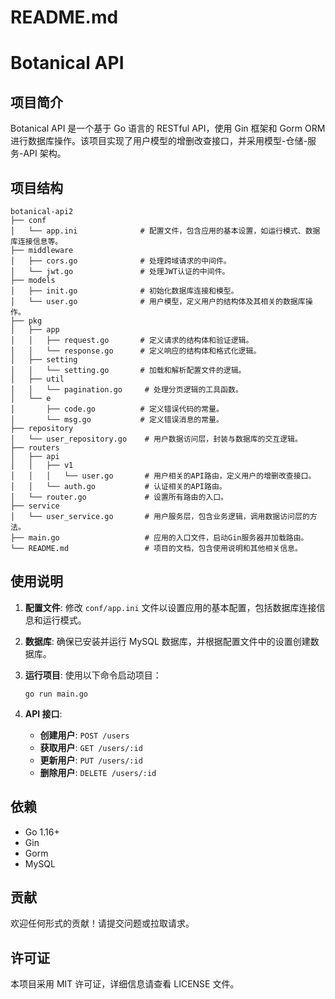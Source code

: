 # README.md

# Botanical API

## 项目简介

Botanical API 是一个基于 Go 语言的 RESTful API，使用 Gin 框架和 Gorm ORM 进行数据库操作。该项目实现了用户模型的增删改查接口，并采用模型-仓储-服务-API 架构。

## 项目结构

```
botanical-api2
├── conf
│   └── app.ini              # 配置文件，包含应用的基本设置，如运行模式、数据库连接信息等。
├── middleware
│   ├── cors.go              # 处理跨域请求的中间件。
│   └── jwt.go               # 处理JWT认证的中间件。
├── models
│   ├── init.go              # 初始化数据库连接和模型。
│   └── user.go              # 用户模型，定义用户的结构体及其相关的数据库操作。
├── pkg
│   ├── app
│   │   ├── request.go       # 定义请求的结构体和验证逻辑。
│   │   └── response.go      # 定义响应的结构体和格式化逻辑。
│   ├── setting
│   │   └── setting.go       # 加载和解析配置文件的逻辑。
│   ├── util
│   │   └── pagination.go     # 处理分页逻辑的工具函数。
│   └── e
│       ├── code.go          # 定义错误代码的常量。
│       └── msg.go           # 定义错误消息的常量。
├── repository
│   └── user_repository.go    # 用户数据访问层，封装与数据库的交互逻辑。
├── routers
│   ├── api
│   │   ├── v1
│   │   │   └── user.go       # 用户相关的API路由，定义用户的增删改查接口。
│   │   └── auth.go           # 认证相关的API路由。
│   └── router.go             # 设置所有路由的入口。
├── service
│   └── user_service.go       # 用户服务层，包含业务逻辑，调用数据访问层的方法。
├── main.go                   # 应用的入口文件，启动Gin服务器并加载路由。
└── README.md                 # 项目的文档，包含使用说明和其他相关信息。
```

## 使用说明

1. **配置文件**: 修改 `conf/app.ini` 文件以设置应用的基本配置，包括数据库连接信息和运行模式。

2. **数据库**: 确保已安装并运行 MySQL 数据库，并根据配置文件中的设置创建数据库。

3. **运行项目**: 使用以下命令启动项目：
   ```
   go run main.go
   ```

4. **API 接口**:
   - **创建用户**: `POST /users`
   - **获取用户**: `GET /users/:id`
   - **更新用户**: `PUT /users/:id`
   - **删除用户**: `DELETE /users/:id`

## 依赖

- Go 1.16+
- Gin
- Gorm
- MySQL

## 贡献

欢迎任何形式的贡献！请提交问题或拉取请求。

## 许可证

本项目采用 MIT 许可证，详细信息请查看 LICENSE 文件。